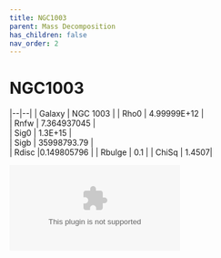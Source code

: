 ```yaml
---
title: NGC1003
parent: Mass Decomposition
has_children: false
nav_order: 2
---
```


# NGC1003

|--|--|
| Galaxy |     NGC 1003 |
| Rho0   |	4.99999E+12 |       
| Rnfw   | 	7.364937045 |	
| Sig0   | 1.3E+15 |	
| Sigb   | 35998793.79	|     
| Rdisc  |0.149805796	|
| Rbulge |  0.1	 |
| ChiSq  |  1.4507|

![](../../assets/plot/NGC1003.eps)
